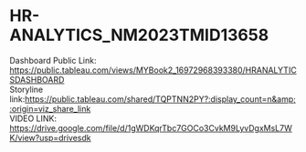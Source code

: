 # HR-ANALYTICS_NM2023TMID13658
Dashboard Public Link: https://public.tableau.com/views/MYBook2_16972968393380/HRANALYTICSDASHBOARD  
Storyline link:https://public.tableau.com/shared/TQPTNN2PY?:display_count=n&amp;:origin=viz_share_link  
VIDEO LINK: https://drive.google.com/file/d/1gWDKqrTbc7GOCo3CvkM9LyvDgxMsL7WK/view?usp=drivesdk 
